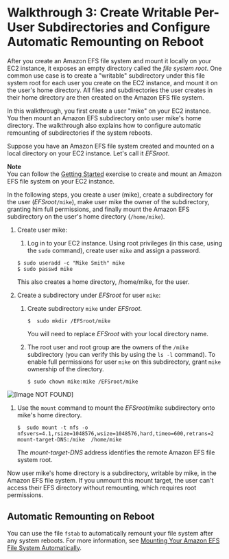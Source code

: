 # Walkthrough 3: Create Writable Per\-User Subdirectories and Configure Automatic Remounting on Reboot<a name="accessing-fs-nfs-permissions-per-user-subdirs"></a>

After you create an Amazon EFS file system and mount it locally on your EC2 instance, it exposes an empty directory called the *file system root*\. One common use case is to create a "writable" subdirectory under this file system root for each user you create on the EC2 instance, and mount it on the user's home directory\. All files and subdirectories the user creates in their home directory are then created on the Amazon EFS file system\. 

In this walkthrough, you first create a user "mike" on your EC2 instance\. You then mount an Amazon EFS subdirectory onto user mike's home directory\. The walkthrough also explains how to configure automatic remounting of subdirectories if the system reboots\.

Suppose you have an Amazon EFS file system created and mounted on a local directory on your EC2 instance\. Let's call it *EFSroot*\. 

**Note**  
You can follow the [Getting Started](getting-started.md) exercise to create and mount an Amazon EFS file system on your EC2 instance\.

In the following steps, you create a user \(mike\), create a subdirectory for the user \(*EFSroot*`/mike`\), make user mike the owner of the subdirectory, granting him full permissions, and finally mount the Amazon EFS subdirectory on the user's home directory \(`/home/mike`\)\.

1. Create user mike:

   1. Log in to your EC2 instance\. Using root privileges \(in this case, using the `sudo` command\), create user `mike` and assign a password\. 

     ```
     $ sudo useradd -c "Mike Smith" mike
     $ sudo passwd mike
     ```

     This also creates a home directory, /home/mike, for the user\.

1. Create a subdirectory under *EFSroot* for user `mike`:

   1. Create subdirectory `mike` under *EFSroot*\.

      ```
      $  sudo mkdir /EFSroot/mike
      ```

      You will need to replace *EFSroot* with your local directory name\.

   1. The root user and root group are the owners of the `/mike` subdirectory \(you can verify this by using the `ls -l` command\)\. To enable full permissions for user `mike` on this subdirectory, grant `mike` ownership of the directory\.

      ```
      $ sudo chown mike:mike /EFSroot/mike 
      ```  
![\[Image NOT FOUND\]](http://docs.aws.amazon.com/efs/latest/ug/images/nfs-perm-30.png)

1. Use the `mount` command to mount the *EFSroot*/mike subdirectory onto mike's home directory\.

   ```
   $  sudo mount -t nfs -o nfsvers=4.1,rsize=1048576,wsize=1048576,hard,timeo=600,retrans=2 mount-target-DNS:/mike  /home/mike
   ```

   The *mount\-target\-DNS* address identifies the remote Amazon EFS file system root\. 

Now user mike's home directory is a subdirectory, writable by mike, in the Amazon EFS file system\. If you unmount this mount target, the user can't access their EFS directory without remounting, which requires root permissions\. 

## Automatic Remounting on Reboot<a name="accessing-fs-nfs-permissions-per-user-subdirs-auto-mount-on-reboot"></a>

 You can use the file `fstab` to automatically remount your file system after any system reboots\. For more information, see [Mounting Your Amazon EFS File System Automatically](mount-fs-auto-mount-onreboot.md)\. 